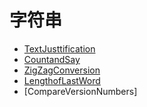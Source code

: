 # **字符串**

* [TextJusttification](./TextJusttification.md)
* [CountandSay](./CountandSay.md)
* [ZigZagConversion](./ZigZagConversion.md)
* [LengthofLastWord](./LengthofLastWord.md)
* [CompareVersionNumbers]